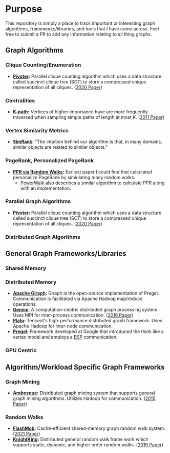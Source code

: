 # Purpose
This repository is simply a place to track important or interesting graph algorithms, frameworks/libraries, and tools that I have come across. Feel free to submit a PR to add any information relating to all thing graphs.  

## Graph Algorithms

### Clique Counting/Enumeration
+ **[Pivoter](https://github.com/sjain12/Pivoter):** Parallel clique counting algorithm which uses a data structure called succinct clique tree (SCT) to store a compressed unique representation of all cliques.
  ([2020 Paper](https://dl.acm.org/doi/abs/10.1145/3336191.3371839))

### Centralities
+ **[K-path](https://dl.acm.org/doi/abs/10.1145/1989656.1989657):** Vertices of higher importance have are more frequently traversed when sampling simple paths of length at most K.
  ([2011 Paper](https://dl.acm.org/doi/10.1145/1989656.1989657))

### Vertex Similarity Metrics
+ **[SimRank](https://dl.acm.org/doi/pdf/10.1145/775047.775126):** "The intuition behind our algorithm is that, in many domains, similar objects are related to similar objects."

### PageRank, Personalized PageRank
+ **[PPR via Random Walks](https://www.tandfonline.com/doi/abs/10.1080/15427951.2005.10129104):** Earliest paper I could find that calculated personalize PageRank by      simiulating many random walks.
    - [PowerWalk](https://dl.acm.org/doi/pdf/10.1145/2983323.2983713) also describes a similar algorithm to calculate PPR along with an implementation.
  
### Parallel Graph Algorithms
+ **[Pivoter](https://github.com/sjain12/Pivoter):** Parallel clique counting algorithm which uses a data structure called succinct clique tree (SCT) to store a compressed unique representation of all cliques.
  ([2020 Paper](https://dl.acm.org/doi/abs/10.1145/3336191.3371839))

### Distributed Graph Algorithms


## General Graph Frameworks/Libraries
### Shared Memory

### Distributed Memory

+ **[Apache Giraph](https://giraph.apache.org/):** Giraph is the open-source implementation of Pregel. Communication is facilitated via Apache Hadoop map/reduce operations.
+ **[Gemini](https://github.com/thu-pacman/GeminiGraph):** A computation-centric distributed graph processing system. Uses MPI for inter-process communication.
  ([2016 Paper](https://www.usenix.org/conference/osdi16/technical-sessions/presentation/zhu))
+ **[Plato](https://github.com/Tencent/plato/):** Tencent's high-performance distributed graph framework. Uses Apache Hadoop for inter-node communication.
+ **[Pregel](https://dl.acm.org/doi/abs/10.1145/1807167.1807184):** Framework developed at Google that introduced the think like a vertex model and employs a [BSP](https://en.wikipedia.org/wiki/Bulk_synchronous_parallel) communication.

  
### GPU Centric

## Algorithm/Workload Specific Graph Frameworks

### Graph Mining
+ **[Arabesque](https://github.com/qcri/Arabesque):** Distributed graph mining system that supports general graph mining algorithms. Utilizes Hadoop for communication.
  ([2015 Paper](https://dl.acm.org/doi/abs/10.1145/2815400.2815410))
### Random Walks
+ **[FlashMob](https://github.com/flashmobwalk/flashmob):** Cache-efficient shared-memory graph random walk system.
  ([2021 Paper](https://github.com/flashmobwalk/flashmob/tree/sosp21-ae))
+ **[KnightKing](https://github.com/KnightKingWalk/KnightKing/):** Distributed general random walk frame work which supports static, dynamic, and higher order random walks.
  ([2019 Paper](https://github.com/KnightKingWalk/KnightKing/blob/master/resources/sosp2019_paper.pdf))

